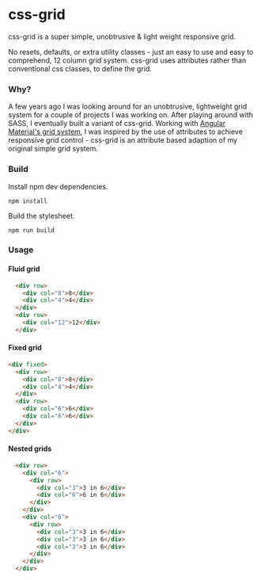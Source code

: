 # css-grid

css-grid is a super simple, unobtrusive & light weight responsive grid.

No resets, defaults, or extra utility classes - just an easy to use and easy to comprehend, 12 column grid system. css-grid uses attributes rather than conventional css classes, to define the grid.

### Why?

A few years ago I was looking around for an unobtrusive, lightweight grid system for a couple of projects I was working on. After playing around with SASS, I eventually built a variant of css-grid. Working with [Angular Material's grid system](https://material.angularjs.org/latest/layout/introduction), I was inspired by the use of attributes to achieve responsive grid  control - css-grid is an attribute based adaption of my original simple grid system.

### Build

Install npm dev dependencies.

```
npm install
```

Build the stylesheet.
```
npm run build
```

### Usage

#### Fluid grid

```html
  <div row>
    <div col="8">8</div>
    <div col="4">4</div>
  </div>
  <div row>
    <div col="12">12</div>
  </div>
```

#### Fixed grid

```html
<div fixed>
  <div row>
    <div col="8">8</div>
    <div col="4">4</div>
  </div>
  <div row>
    <div col="6">6</div>
    <div col="6">6</div>
  </div>
</div>
```

#### Nested grids

```html
  <div row>
    <div col="6">
      <div row>
        <div col="3">3 in 6</div>
        <div col="6">6 in 6</div>
      </div>
    </div>
    <div col="6">
      <div row>
        <div col="3">3 in 6</div>
        <div col="3">3 in 6</div>
        <div col="3">3 in 6</div>
      </div>
    </div>
  </div>
```
